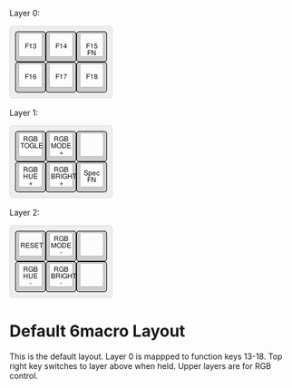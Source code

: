 Layer 0:

![Layer 0](https://raw.githubusercontent.com/joaofbmaia/6macro/master/layer0_default.png)

Layer 1:

![Layer 1](https://raw.githubusercontent.com/joaofbmaia/6macro/master/layer1.png)

Layer 2:

![Layer 2](https://raw.githubusercontent.com/joaofbmaia/6macro/master/layer2.png)

# Default 6macro Layout

This is the default layout. Layer 0 is mappped to function keys 13-18. Top right key switches to layer above when held. Upper layers are for RGB control.